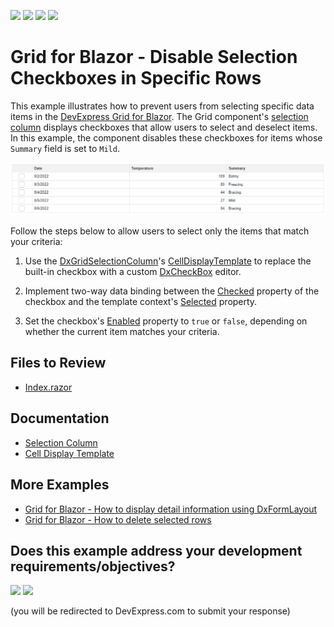 <!-- default badges list -->
![](https://img.shields.io/endpoint?url=https://codecentral.devexpress.com/api/v1/VersionRange/520094985/22.1.4%2B)
[![](https://img.shields.io/badge/Open_in_DevExpress_Support_Center-FF7200?style=flat-square&logo=DevExpress&logoColor=white)](https://supportcenter.devexpress.com/ticket/details/T1106334)
[![](https://img.shields.io/badge/📖_How_to_use_DevExpress_Examples-e9f6fc?style=flat-square)](https://docs.devexpress.com/GeneralInformation/403183)
[![](https://img.shields.io/badge/💬_Leave_Feedback-feecdd?style=flat-square)](#does-this-example-address-your-development-requirementsobjectives)
<!-- default badges end -->

# Grid for Blazor - Disable Selection Checkboxes in Specific Rows

This example illustrates how to prevent users from selecting specific data items in the [DevExpress Grid for Blazor](https://docs.devexpress.com/Blazor/403143/grid). The Grid component's [selection column](https://docs.devexpress.com/Blazor/DevExpress.Blazor.DxGridSelectionColumn) displays checkboxes that allow users to select and deselect items. In this example, the component disables these checkboxes for items whose `Summary` field is set to `Mild`.

![Grid with Disabled Selection Checkbox](result.png)

Follow the steps below to allow users to select only the items that match your criteria:

1. Use the [DxGridSelectionColumn](https://docs.devexpress.com/Blazor/DevExpress.Blazor.DxGridSelectionColumn)'s [CellDisplayTemplate](https://docs.devexpress.com/Blazor/DevExpress.Blazor.DxGridSelectionColumn.CellDisplayTemplate) to replace the built-in checkbox with a custom [DxCheckBox](https://docs.devexpress.com/Blazor/DevExpress.Blazor.DxCheckBox-1) editor.

2. Implement two-way data binding between the [Checked](https://docs.devexpress.com/Blazor/DevExpress.Blazor.DxCheckBox-1.Checked) property of the checkbox and the template context's [Selected](https://docs.devexpress.com/Blazor/DevExpress.Blazor.GridSelectionColumnCellDisplayTemplateContext.Selected) property.

3. Set the checkbox's [Enabled](https://docs.devexpress.com/Blazor/DevExpress.Blazor.Base.DxDataEditorBase-2.Enabled) property to `true` or `false`, depending on whether the current item matches your criteria.

## Files to Review

- [Index.razor](./CS/GridDisabledCheckboxes/Pages/Index.razor)

## Documentation

- [Selection Column](https://docs.devexpress.com/Blazor/DevExpress.Blazor.DxGridSelectionColumn)
- [Cell Display Template](https://docs.devexpress.com/Blazor/DevExpress.Blazor.DxGridSelectionColumn.CellDisplayTemplate)

## More Examples

- [Grid for Blazor - How to display detail information using DxFormLayout](https://github.com/DevExpress-Examples/blazor-DxGrid-Detail-Information-DxFormLayout)
- [Grid for Blazor - How to delete selected rows](https://github.com/DevExpress-Examples/blazor-dxgrid-delete-selected-rows)
<!-- feedback -->
## Does this example address your development requirements/objectives?

[<img src="https://www.devexpress.com/support/examples/i/yes-button.svg"/>](https://www.devexpress.com/support/examples/survey.xml?utm_source=github&utm_campaign=blazor-dxgrid-disable-selection-checkboxes-by-condition&~~~was_helpful=yes) [<img src="https://www.devexpress.com/support/examples/i/no-button.svg"/>](https://www.devexpress.com/support/examples/survey.xml?utm_source=github&utm_campaign=blazor-dxgrid-disable-selection-checkboxes-by-condition&~~~was_helpful=no)

(you will be redirected to DevExpress.com to submit your response)
<!-- feedback end -->
